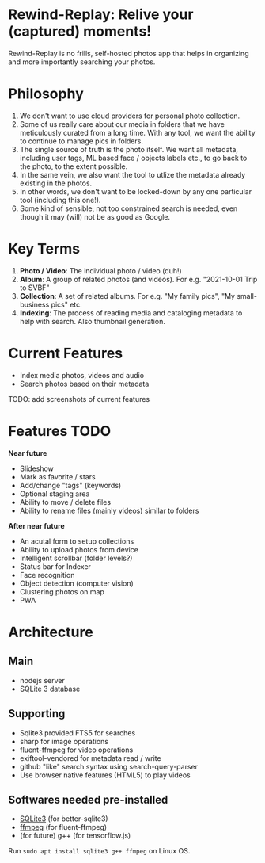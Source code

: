 # Rewind-Replay: Relive your (captured) moments!

Rewind-Replay is no frills, self-hosted photos app that helps in organizing and more importantly searching your photos.

# Philosophy

1. We don't want to use cloud providers for personal photo collection.
2. Some of us really care about our media in folders that we have meticulously curated from a long time. With any tool, we want the ability to continue to manage pics in folders.
3. The single source of truth is the photo itself. We want all metadata, including user tags, ML based face / objects labels etc., to go back to the photo, to the extent possible.
4. In the same vein, we also want the tool to utlize the metadata already existing in the photos.
5. In other words, we don't want to be locked-down by any one particular tool (including this one!).
6. Some kind of sensible, not too constrained search is needed, even though it may (will) not be as good as Google.


# Key Terms
1. **Photo / Video**: The individual photo / video (duh!)
2. **Album**: A group of related photos (and videos). For e.g. "2021-10-01 Trip to SVBF"
3. **Collection**: A set of related albums. For e.g. "My family pics", "My small-business pics" etc.
4. **Indexing**: The process of reading media and cataloging metadata to help with search. Also thumbnail generation.


# Current Features
- Index media photos, videos and audio
- Search photos based on their metadata

TODO: add screenshots of current features

# Features TODO
**Near future**
- Slideshow
- Mark as favorite / stars
- Add/change "tags" (keywords)
- Optional staging area
- Ability to move / delete files
- Ability to rename files (mainly videos) similar to folders

**After near future**
- An acutal form to setup collections
- Ability to upload photos from device
- Intelligent scrollbar (folder levels?)
- Status bar for Indexer
- Face recognition
- Object detection (computer vision)
- Clustering photos on map
- PWA


# Architecture
## Main
- nodejs server
- SQLite 3 database

## Supporting
- Sqlite3 provided FTS5 for searches
- sharp for image operations
- fluent-ffmpeg for video operations
- exiftool-vendored for metadata read / write
- github "like" search syntax using search-query-parser
- Use browser native features (HTML5) to play videos

## Softwares needed pre-installed
- [SQLite3](https://www.sqlite.org/download.html) (for better-sqlite3)
- [ffmpeg](https://ffmpeg.org/download.html) (for fluent-ffmpeg)
- (for future) g++ (for tensorflow.js)


Run `sudo apt install sqlite3 g++ ffmpeg` on Linux OS.
